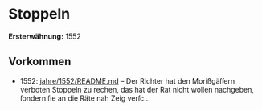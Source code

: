 # Stoppeln

**Ersterwähnung:** 1552

## Vorkommen
- 1552: [jahre/1552/README.md](../jahre/1552/README.md) – Der Richter hat den Morißgäſſern verboten Stoppeln
zu rechen, das hat der Rat nicht wollen nachgeben, ſondern
ſie an die Räte nah Zeig verſc...
